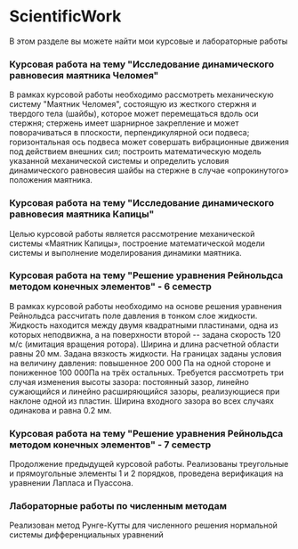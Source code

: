 # ScientificWork

В этом разделе вы можете найти мои курсовые и лабораторные работы
### Курсовая работа на тему "Исследование динамического равновесия маятника Челомея"
В рамках курсовой работы необходимо рассмотреть механическую систему "Маятник Челомея", состоящую из жесткого стержня и твердого тела (шайбы), которое может перемещаться вдоль оси стержня; стержень имеет шарнирное закрепление и может поворачиваться в плоскости, перпендикулярной оси подвеса; горизонтальная ось подвеса может совершать вибрационные движения под действием внешних сил; построить математическую модель указанной механической системы и определить условия динамического равновесия шайбы на стержне в случае «опрокинутого» положения маятника.
### Курсовая работа на тему "Исследование динамического равновесия маятника Капицы"
Целью курсовой работы является рассмотрение механической системы «Маятник Капицы», построение математической модели системы и выполнение моделирования динамики маятника. 
### Курсовая работа на тему "Решение уравнения Рейнольдса методом конечных элементов" - 6 семестр
В рамках курсовой работы необходимо на основе решения уравнения Рейнольдса рассчитать поле давления в тонком слое жидкости. Жидкость находится между двумя квадратными пластинами, одна из которых неподвижна, а на поверхности второй -- задана скорость 120 м/с (имитация вращения ротора). Ширина и длина расчетной области равны 20 мм. Задана вязкость жидкости.
На границах заданы условия на величину давления: повышенное 200 000 Па на одной стороне и пониженное 100 000Па на трёх остальных. 
Требуется рассмотреть три случая изменения высоты зазора: постоянный зазор, линейно сужающийся и линейно расширяющийся зазоры, реализующиеся при наклоне одной из пластин. Ширина входного зазора во всех случаях одинакова и равна 0.2 мм.
### Курсовая работа на тему "Решение уравнения Рейнольдса методом конечных элементов" - 7 семестр
Продолжение предыдущей курсовой работы. Реализованы треугольные и прямоугольные элементы 1 и 2 порядков, проведена верификация на уравнении Лапласа и Пуассона.
### Лабораторные работы по численным методам
Реализован метод Рунге-Кутты для численного решения нормальной системы дифференциальных уравнений
